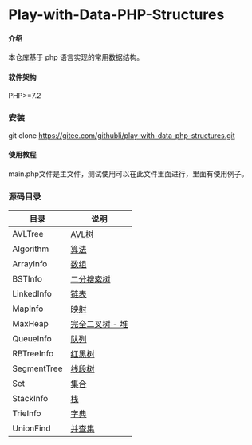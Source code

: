 #  Play-with-Data-PHP-Structures

#### 介绍
本仓库基于 php 语言实现的常用数据结构。

#### 软件架构
PHP>=7.2

### 安装
git clone https://gitee.com/githubli/play-with-data-php-structures.git

#### 使用教程
main.php文件是主文件，测试使用可以在此文件里面进行，里面有使用例子。

### 源码目录
| 目录 | 说明 |
|-|-|
| AVLTree | [AVL树](https://gitee.com/githubli/play-with-data-php-structures/tree/master/AVLTree) ||
| Algorithm | [算法](https://gitee.com/githubli/play-with-data-php-structures/tree/master/Algorithm) ||
| ArrayInfo | [数组](https://gitee.com/githubli/play-with-data-php-structures/tree/master/ArrayInfo) ||
| BSTInfo | [二分搜索树](https://gitee.com/githubli/play-with-data-php-structures/tree/master/BSTInfo) ||
| LinkedInfo | [链表](https://gitee.com/githubli/play-with-data-php-structures/tree/master/LinkedInfo) ||
| MapInfo | [映射](https://gitee.com/githubli/play-with-data-php-structures/tree/master/MapInfo) ||
| MaxHeap | [完全二叉树 - 堆](https://gitee.com/githubli/play-with-data-php-structures/tree/master/MaxHeap) ||
| QueueInfo | [队列](https://gitee.com/githubli/play-with-data-php-structures/tree/master/QueueInfo) ||
| RBTreeInfo | [红黑树](https://gitee.com/githubli/play-with-data-php-structures/tree/master/RBTreeInfo) ||
| SegmentTree | [线段树](https://gitee.com/githubli/play-with-data-php-structures/tree/master/SegmentTree) ||
| Set | [集合](https://gitee.com/githubli/play-with-data-php-structures/tree/master/Set) ||
| StackInfo | [栈](https://gitee.com/githubli/play-with-data-php-structures/tree/master/StackInfo) ||
| TrieInfo | [字典](https://gitee.com/githubli/play-with-data-php-structures/tree/master/TrieInfo) ||
| UnionFind | [并查集](https://gitee.com/githubli/play-with-data-php-structures/tree/master/UnionFind) ||
